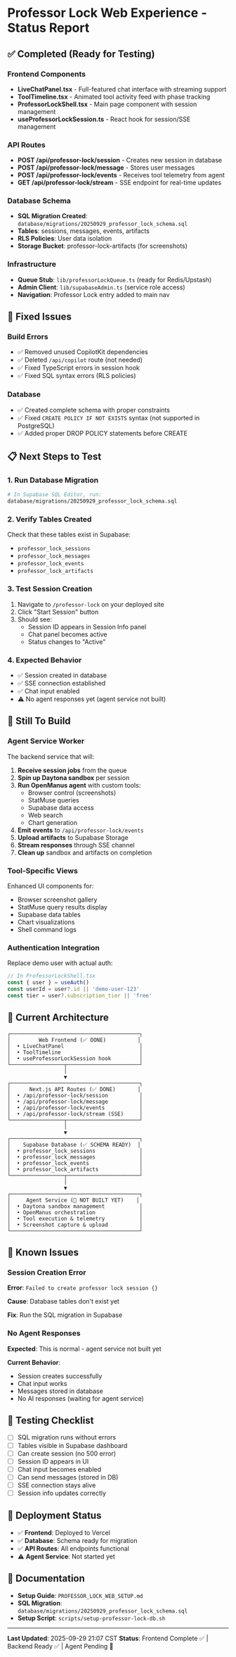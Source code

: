 # Professor Lock Web Experience - Status Report

## ✅ Completed (Ready for Testing)

### Frontend Components
- **LiveChatPanel.tsx** - Full-featured chat interface with streaming support
- **ToolTimeline.tsx** - Animated tool activity feed with phase tracking
- **ProfessorLockShell.tsx** - Main page component with session management
- **useProfessorLockSession.ts** - React hook for session/SSE management

### API Routes
- **POST /api/professor-lock/session** - Creates new session in database
- **POST /api/professor-lock/message** - Stores user messages
- **POST /api/professor-lock/events** - Receives tool telemetry from agent
- **GET /api/professor-lock/stream** - SSE endpoint for real-time updates

### Database Schema
- **SQL Migration Created**: `database/migrations/20250929_professor_lock_schema.sql`
- **Tables**: sessions, messages, events, artifacts
- **RLS Policies**: User data isolation
- **Storage Bucket**: professor-lock-artifacts (for screenshots)

### Infrastructure
- **Queue Stub**: `lib/professorLockQueue.ts` (ready for Redis/Upstash)
- **Admin Client**: `lib/supabaseAdmin.ts` (service role access)
- **Navigation**: Professor Lock entry added to main nav

## 🔧 Fixed Issues

### Build Errors
- ✅ Removed unused CopilotKit dependencies
- ✅ Deleted `/api/copilot` route (not needed)
- ✅ Fixed TypeScript errors in session hook
- ✅ Fixed SQL syntax errors (RLS policies)

### Database
- ✅ Created complete schema with proper constraints
- ✅ Fixed `CREATE POLICY IF NOT EXISTS` syntax (not supported in PostgreSQL)
- ✅ Added proper DROP POLICY statements before CREATE

## 📋 Next Steps to Test

### 1. Run Database Migration
```bash
# In Supabase SQL Editor, run:
database/migrations/20250929_professor_lock_schema.sql
```

### 2. Verify Tables Created
Check that these tables exist in Supabase:
- `professor_lock_sessions`
- `professor_lock_messages`
- `professor_lock_events`
- `professor_lock_artifacts`

### 3. Test Session Creation
1. Navigate to `/professor-lock` on your deployed site
2. Click "Start Session" button
3. Should see:
   - Session ID appears in Session Info panel
   - Chat panel becomes active
   - Status changes to "Active"

### 4. Expected Behavior
- ✅ Session created in database
- ✅ SSE connection established
- ✅ Chat input enabled
- ⚠️ No agent responses yet (agent service not built)

## 🚧 Still To Build

### Agent Service Worker
The backend service that will:
1. **Receive session jobs** from the queue
2. **Spin up Daytona sandbox** per session
3. **Run OpenManus agent** with custom tools:
   - Browser control (screenshots)
   - StatMuse queries
   - Supabase data access
   - Web search
   - Chart generation
4. **Emit events** to `/api/professor-lock/events`
5. **Upload artifacts** to Supabase Storage
6. **Stream responses** through SSE channel
7. **Clean up** sandbox and artifacts on completion

### Tool-Specific Views
Enhanced UI components for:
- Browser screenshot gallery
- StatMuse query results display
- Supabase data tables
- Chart visualizations
- Shell command logs

### Authentication Integration
Replace demo user with actual auth:
```typescript
// In ProfessorLockShell.tsx
const { user } = useAuth()
const userId = user?.id || 'demo-user-123'
const tier = user?.subscription_tier || 'free'
```

## 🎯 Current Architecture

```
┌─────────────────────────────────────────┐
│         Web Frontend (✅ DONE)          │
│  • LiveChatPanel                        │
│  • ToolTimeline                         │
│  • useProfessorLockSession hook         │
└─────────────────┬───────────────────────┘
                  │
                  ▼
┌─────────────────────────────────────────┐
│      Next.js API Routes (✅ DONE)       │
│  • /api/professor-lock/session          │
│  • /api/professor-lock/message          │
│  • /api/professor-lock/events           │
│  • /api/professor-lock/stream (SSE)     │
└─────────────────┬───────────────────────┘
                  │
                  ▼
┌─────────────────────────────────────────┐
│    Supabase Database (✅ SCHEMA READY)  │
│  • professor_lock_sessions              │
│  • professor_lock_messages              │
│  • professor_lock_events                │
│  • professor_lock_artifacts             │
└─────────────────┬───────────────────────┘
                  │
                  ▼
┌─────────────────────────────────────────┐
│     Agent Service (🚧 NOT BUILT YET)    │
│  • Daytona sandbox management           │
│  • OpenManus orchestration              │
│  • Tool execution & telemetry           │
│  • Screenshot capture & upload          │
└─────────────────────────────────────────┘
```

## 🐛 Known Issues

### Session Creation Error
**Error**: `Failed to create professor lock session {}`

**Cause**: Database tables don't exist yet

**Fix**: Run the SQL migration in Supabase

### No Agent Responses
**Expected**: This is normal - agent service not built yet

**Current Behavior**: 
- Session creates successfully
- Chat input works
- Messages stored in database
- No AI responses (waiting for agent service)

## 📝 Testing Checklist

- [ ] SQL migration runs without errors
- [ ] Tables visible in Supabase dashboard
- [ ] Can create session (no 500 error)
- [ ] Session ID appears in UI
- [ ] Chat input becomes enabled
- [ ] Can send messages (stored in DB)
- [ ] SSE connection stays alive
- [ ] Session info updates correctly

## 🚀 Deployment Status

- ✅ **Frontend**: Deployed to Vercel
- ✅ **Database**: Schema ready for migration
- ✅ **API Routes**: All endpoints functional
- ⚠️ **Agent Service**: Not started yet

## 📖 Documentation

- **Setup Guide**: `PROFESSOR_LOCK_WEB_SETUP.md`
- **SQL Migration**: `database/migrations/20250929_professor_lock_schema.sql`
- **Setup Script**: `scripts/setup-professor-lock-db.sh`

---

**Last Updated**: 2025-09-29 21:07 CST
**Status**: Frontend Complete ✅ | Backend Ready ✅ | Agent Pending 🚧
